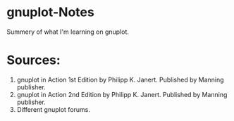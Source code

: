 # gnuplot-Notes
Summery of what I'm learning on gnuplot.

# Sources:
1. gnuplot in Action 1st Edition by Philipp K. Janert. Published by Manning publisher.
2. gnuplot in Action 2nd Edition by Philipp K. Janert. Published by Manning publisher.
3. Different gnuplot forums.
